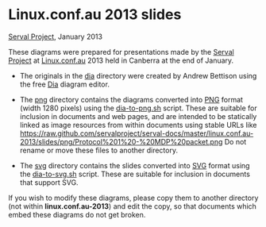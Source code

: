 Linux.conf.au 2013 slides
=========================
[Serval Project][], January 2013

These diagrams were prepared for presentations made by the [Serval Project][]
at [Linux.conf.au][] 2013 held in Canberra at the end of January.

 * The originals in the [dia](./dia) directory were created by Andrew Bettison
   using the free [Dia][] diagram editor.

 * The [png](./png) directory contains the diagrams converted into [PNG][]
   format (width 1280 pixels) using the [dia-to-png.sh](./dia-to-png.sh) script.
   These are suitable for inclusion in documents and web pages, and are intended
   to be statically linked as image resources from within documents using stable
   URLs like
   https://raw.github.com/servalproject/serval-docs/master/linux.conf.au-2013/slides/png/Protocol%201%20-%20MDP%20packet.png
   Do not rename or move these files to another directory.

 * The [svg](./svg) directory contains the slides converted into [SVG][] format
   using the [dia-to-svg.sh](./dia-to-avg.sh) script.  These are suitable for
   inclusion in documents that support SVG.

If you wish to modify these diagrams, please copy them to another directory
(not within **linux.conf.au-2013**) and edit the copy, so that documents which
embed these diagrams do not get broken.


[Serval Project]: http://www.servalproject.org/
[Linux.conf.au]: http://linux.conf.au/
[Dia]: https://live.gnome.org/Dia
[SVG]: http://www.w3.org/Graphics/SVG/
[PNG]: http://en.wikipedia.org/wiki/Portable_Network_Graphics

